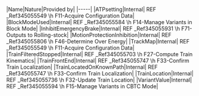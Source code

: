 ﻿

|Name|Nature|Provided by|
|-----|
|ATPsetting|Internal| REF _Ref345055549 \h F11-Acquire Configuration Data|
|BlockModeUsed|Internal| REF _Ref345055584 \h F14-Manage Variants in Block Mode|
|InhibitEmergencyBrake|Internal| REF _Ref345055931 \h F71-Outputs to Rolling-stock|
|MotionProtectionInhibition|Internal| REF _Ref345055806 \h F46-Determine Over Energy|
|TrackMap|Internal| REF _Ref345055549 \h F11-Acquire Configuration Data|
|TrainFilteredStopped|Internal| REF _Ref345055703 \h F27-Compute Train Kinematics|
|TrainFrontEnd|Internal| REF _Ref345055747 \h F33-Confirm Train Localization|
|TrainLocatedOnKnownPath|Internal| REF _Ref345055747 \h F33-Confirm Train Localization|
|TrainLocation|Internal| REF _Ref345055736 \h F32-Update Train Location|
|VariantValue|Internal| REF _Ref345055594 \h F15-Manage Variants in CBTC Mode|

